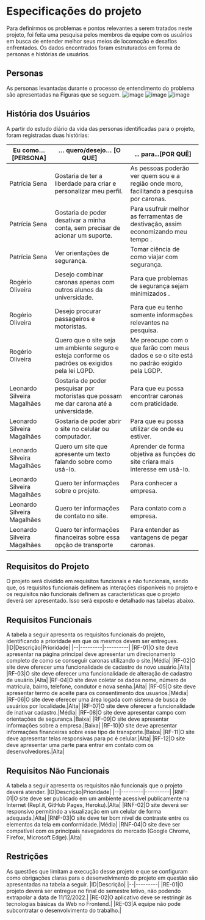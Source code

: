 #	Especificações do projeto
Para definirmos os problemas e pontos relevantes a serem tratados neste projeto, foi feita uma pesquisa pelos membros da equipe com os usuários em busca de entender melhor seus meios de locomoção e desafios enfrentados. Os dados encontrados foram estruturados em forma de personas e histórias de usuários.
##	Personas
As personas levantadas durante o processo de entendimento do problema são apresentadas na Figuras que se seguem.
![image](https://user-images.githubusercontent.com/114882542/194776056-f17c7981-c16b-400a-a1b4-434facd3d90c.png)
![image](https://user-images.githubusercontent.com/114882542/194776073-8a396b27-c557-46cb-9e8d-1a3a805e4eb9.png)
![image](https://user-images.githubusercontent.com/114882542/194776084-0bc9a2da-a1b7-4eb4-954f-f8499e581513.png)
## História dos Usuários
A partir do estudo diário da vida das personas identificadas para o projeto, foram registradas duas histórias:

|Eu como… [PERSONA]| … quero/desejo… [O QUE]|... para...[POR QUÊ]|
|------------------|------------------------|--------------------|
|Patrícia Sena|Gostaria de ter a liberdade para criar e personalizar meu perfil.|As pessoas poderão ver quem sou e a região onde moro, facilitando a pesquisa por caronas.|
|Patrícia Sena|Gostaria de poder desativar a minha conta, sem precisar de acionar um suporte.|Para usufruir melhor as ferramentas de destivação, assim economizando meu tempo .|
|Patrícia Sena|Ver orientações de segurança.|Tomar ciência de como viajar com segurança.|
|Rogério Oliveira|Desejo combinar caronas apenas com outros alunos da universidade.|Para que problemas de segurança sejam minimizados .|
|Rogério Oliveira|Desejo procurar passageiros e motoristas.|Para que eu tenho somente informações relevantes na pesquisa.|
|Rogério Oliveira|Quero que o site seja um ambiente seguro e esteja conforme os padrões os exigidos pela lei LGPD.|Me preocupo com o que farão com meus dados e se o site está no padrão exigido pela LGDP.|
|Leonardo Silveira Magalhães|Gostaria de poder pesquisar por motoristas que possam me dar carona até a universidade.|Para que eu possa encontrar caronas com praticidade.|
|Leonardo Silveira Magalhães|Gostaria de poder abrir o site no celular ou computador.|Para que eu possa utilizar de onde eu estiver.|
|Leonardo Silveira Magalhães|Quero um site que apresente um texto falando sobre como usá-lo.|Aprender de forma objetiva as funções do site criara mais interesse em usá-lo.|
|Leonardo Silveira Magalhães|Quero ter informações sobre o projeto.|Para conhecer a empresa.|
|Leonardo Silveira Magalhães|Quero ter informações de contato no site.|Para contato com a empresa.|
|Leonardo Silveira Magalhães|Quero ter informações financeiras sobre essa opção de transporte|Para entender as vantagens de pegar caronas.|
##	Requisitos do Projeto
O projeto será dividido em requisitos funcionais e não funcionais, sendo que, os requisitos funcionais definem as interações disponíveis no projeto e os requisitos não funcionais definem as características que o projeto deverá ser apresentado. Isso será exposto e detalhado nas tabelas abaixo.
##	Requisitos Funcionais
A tabela a seguir apresenta os requisitos funcionais do projeto, identificando a prioridade em que os mesmos devem ser entregues.
|ID|Descrição|Prioridade|
|--|---------|----------|
|RF-01|O site deve apresentar na página principal deve apresentar um direcionamento completo de como se conseguir caronas utilizando o site.|Média|
|RF-02|O site deve oferecer uma funcionalidade de cadastro de novo usuário.|Alta|
|RF-03|O site deve oferecer uma funcionalidade de alteração de cadastro de usuário.|Alta|
|RF-04|O site deve coletar os dados nome, número de matrícula, bairro, telefone, condutor e nova senha.|Alta|
|RF-05|O site deve apresentar termo de aceite para os consentimento dos usuarios.|Média|
|RF-06|O site deve oferecer uma área logada com sistema de busca de usuários por localidade.|Alta|
|RF-07|O site deve oferecer a funcionalidade de inativar cadastro.|Média|
|RF-08|O site deve apresentar campo com orientações de segurança.|Baixa|
|RF-09|O site deve apresentar informações sobre a empresa.|Baixa|
|RF-10|O site deve apresentar informações financeiras sobre esse tipo de transporte.|Baixa|
|RF-11|O site deve apresentar telas responsivas para pc é celular.|Alta|
|RF-12|O site deve apresentar uma parte para entrar em contato com os desenvolvedores.|Alta|
##	Requisitos Não Funcionais
A tabela a seguir apresenta os requisitos não funcionais que o projeto deverá atender.
|ID|Descrição|Prioridade|
|--|---------|----------|
|RNF-01|O site deve ser publicado em um ambiente acessível publicamente na Internet (Repl.it, GitHub Pages, Heroku).|Alta|
|RNF-02|O site deverá ser responsivo permitindo a visualização em um celular de forma adequada.|Alta|
|RNF-03|O site deve ter bom nível de contraste entre os elementos da tela em conformidade.|Média|
|RNF-04|O site deve ser compatível com os principais navegadores do mercado (Google Chrome, Firefox, Microsoft Edge).|Alta|
##	Restrições
As questões que limitam a execução desse projeto e que se configuram como obrigações claras para o desenvolvimento do projeto em questão são apresentadas na tabela a seguir.
|ID|Descrição|
|--|---------|
|RE-01|O projeto deverá ser entregue no final do semestre letivo, não podendo extrapolar a data de 11/12/2022.|
|RE-02|O aplicativo deve se restringir às tecnologias básicas da Web no Frontend.|
|RE-03|A equipe não pode subcontratar o desenvolvimento do trabalho.|

